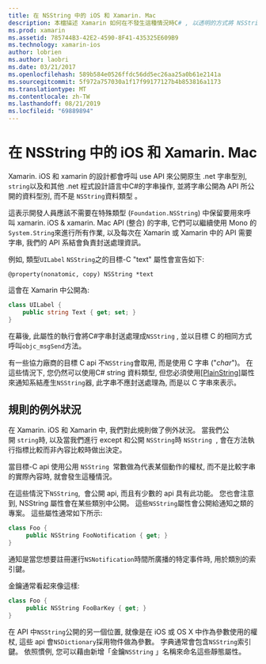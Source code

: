 ```yaml
---
title: 在 NSString 中的 iOS 和 Xamarin. Mac
description: 本檔描述 Xamarin 如何在不發生這種情況時C# , 以透明的方式將 NSString 物件轉換成字串物件。
ms.prod: xamarin
ms.assetid: 785744B3-42E2-4590-8F41-435325E609B9
ms.technology: xamarin-ios
author: lobrien
ms.author: laobri
ms.date: 03/21/2017
ms.openlocfilehash: 589b584e0526ffdc56dd5ec26aa25a0b61e2141a
ms.sourcegitcommit: 5f972a757030a1f17f99177127b4b853816a1173
ms.translationtype: MT
ms.contentlocale: zh-TW
ms.lasthandoff: 08/21/2019
ms.locfileid: "69889894"
---
```

# <a name="nsstring-in-xamarinios-and-xamarinmac"></a>在 NSString 中的 iOS 和 Xamarin. Mac

Xamarin. iOS 和 xamarin 的設計都會呼叫 use API 來公開原生 .net 字串型別, `string`以及和其他 .net 程式設計語言中C#的字串操作, 並將字串公開為 API 所公開的資料型別, 而不是 `NSString`資料類型 。

這表示開發人員應該不需要在特殊類型 (`Foundation.NSString`) 中保留要用來呼叫 xamarin. iOS & xamarin. Mac API (整合) 的字串, 它們可以繼續使用 Mono 的`System.String`來進行所有作業, 以及每次在 Xamarin 或 Xamarin 中的 API 需要字串, 我們的 API 系結會負責封送處理資訊。

例如, 類型`UILabel` `NSString`之的目標-C "text" 屬性會宣告如下:

```objc
@property(nonatomic, copy) NSString *text
```

這會在 Xamarin 中公開為:

```csharp
class UILabel {
    public string Text { get; set; }
}
```

在幕後, 此屬性的執行會將C#字串封送處理成`NSString` , 並以目標 C 的相同方式呼叫`objc_msgSend`方法。

有一些協力廠商的目標 C api 不`NSString`會取用, 而是使用 C 字串 ("*char*")。 在這些情況下, 您仍然可以使用C# string 資料類型, 但您必須使用[[PlainString]](~/cross-platform/macios/binding/objective-c-libraries.md)屬性來通知系結產生`NSString`器, 此字串不應封送處理為, 而是以 C 字串來表示。

 <a name="Exceptions_to_the_Rule" />

## <a name="exceptions-to-the-rule"></a>規則的例外狀況

在 Xamarin. iOS 和 Xamarin 中, 我們對此規則做了例外狀況。 當我們公開 `string`時, 以及當我們進行 except 和公開 `NSString`時 `NSString`  , 會在方法執行指標比較而非內容比較時做出決定。

當目標-C api 使用公用 `NSString`  常數做為代表某個動作的權杖, 而不是比較字串的實際內容時, 就會發生這種情況。

在這些情況下`NSString`,  會公開 api, 而且有少數的 api 具有此功能。 您也會注意到, NSString 屬性會在某些類別中公開。 這些`NSString`屬性會公開給通知之類的專案。 這些屬性通常如下所示:

```csharp
class Foo {
     public NSString FooNotification { get; }
}
```

通知是當您想要註冊運行`NSNotification`時間所廣播的特定事件時, 用於類別的索引鍵。

金鑰通常看起來像這樣:

```csharp
class Foo {
     public NSString FooBarKey { get; }
}
```

在 API 中`NSString`公開的另一個位置, 就像是在 iOS 或 OS X 中作為參數使用的權杖, 這些 api 會`NSDictionary`採用物件做為參數。 字典通常會包含`NSString`索引鍵。 依照慣例, 您可以藉由新增「金鑰`NSString` 」名稱來命名這些靜態屬性。
